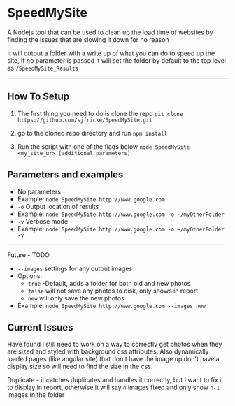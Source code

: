 # SpeedMySite
A Nodejs tool that can be used to clean up the load time of websites by finding the issues that are slowing it down for no reason

It will output a folder with a write up of what you can do to speed up the site, if no parameter is passed it will set the folder by default to the top level as `/SpeedMySite_Results`

-------

## How To Setup
1. The first thing you need to do is clone the repo
`git clone https://github.com/sjfricke/SpeedMySite.git`

2. go to the cloned repo directory and run
`npm install`

3. Run the script with one of the flags below
`node SpeedMySite <my_site_ur> [additional parameters]`

## Parameters and examples

  * No parameters
   * Example: `node SpeedMySite http://www.google.com`
  * `-o` Output location of results
   * Example: `node SpeedMySite http://www.google.com -o ~/myOtherFolder`
  * `-v` Verbose mode
   * Example: `node SpeedMySite http://www.google.com -o ~/myOtherFolder -v`
  
  -------
  Future - TODO
  
  * `--images` settings for any output images
   * Options:
     * `true` -Default, adds a folder for both old and new photos
     * `false` will not save any photos to disk, only shows in report
     * `new` will only save the new photos
   * Example: `node SpeedMySite http://www.google.com --images new`

## Current Issues

Have found I still need to work on a way to correctly get photos when they are sized and styled with background css attributes. Also dynamically loaded pages (like angular site) that don't have the image up don't have a display size so will need to find the size in the css.

Duplicate - it catches duplicates and handles it correctly, but I want to fix it to display in report, otherwise it will say `n` images fixed and only show `n-1` images in the folder
